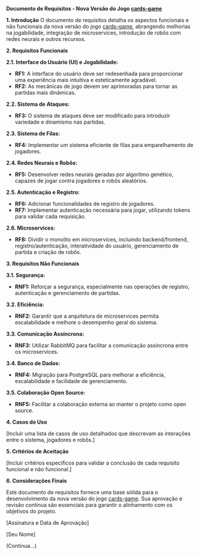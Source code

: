 **Documento de Requisitos - Nova Versão do Jogo [cards-game](https://github.com/CRFLuiz/cards-game)**

**1. Introdução**
O documento de requisitos detalha os aspectos funcionais e não funcionais da nova versão do jogo [cards-game](https://github.com/CRFLuiz/cards-game), abrangendo melhorias na jogabilidade, integração de microservices, introdução de robôs com redes neurais e outros recursos.

**2. Requisitos Funcionais**

**2.1. Interface do Usuário (UI) e Jogabilidade:**
   - **RF1:** A interface do usuário deve ser redesenhada para proporcionar uma experiência mais intuitiva e esteticamente agradável.
   - **RF2:** As mecânicas de jogo devem ser aprimoradas para tornar as partidas mais dinâmicas.

**2.2. Sistema de Ataques:**
   - **RF3:** O sistema de ataques deve ser modificado para introduzir variedade e dinamismo nas partidas.

**2.3. Sistema de Filas:**
   - **RF4:** Implementar um sistema eficiente de filas para emparelhamento de jogadores.

**2.4. Redes Neurais e Robôs:**
   - **RF5:** Desenvolver redes neurais geradas por algoritmo genético, capazes de jogar contra jogadores e robôs aleatórios.

**2.5. Autenticação e Registro:**
   - **RF6:** Adicionar funcionalidades de registro de jogadores.
   - **RF7:** Implementar autenticação necessária para jogar, utilizando tokens para validar cada requisição.

**2.6. Microservices:**
   - **RF8:** Dividir o monolito em microservices, incluindo backend/frontend, registro/autenticação, interatividade do usuário, gerenciamento de partida e criação de robôs.

**3. Requisitos Não Funcionais**

**3.1. Segurança:**
   - **RNF1:** Reforçar a segurança, especialmente nas operações de registro, autenticação e gerenciamento de partidas.

**3.2. Eficiência:**
   - **RNF2:** Garantir que a arquitetura de microservices permita escalabilidade e melhore o desempenho geral do sistema.

**3.3. Comunicação Assíncrona:**
   - **RNF3:** Utilizar RabbitMQ para facilitar a comunicação assíncrona entre os microservices.

**3.4. Banco de Dados:**
   - **RNF4:** Migração para PostgreSQL para melhorar a eficiência, escalabilidade e facilidade de gerenciamento.

**3.5. Colaboração Open Source:**
   - **RNF5:** Facilitar a colaboração externa ao manter o projeto como open source.

**4. Casos de Uso**

\[Incluir uma lista de casos de uso detalhados que descrevam as interações entre o sistema, jogadores e robôs.]

**5. Critérios de Aceitação**

\[Incluir critérios específicos para validar a conclusão de cada requisito funcional e não funcional.]

**6. Considerações Finais**

Este documento de requisitos fornece uma base sólida para o desenvolvimento da nova versão do jogo [cards-game](https://github.com/CRFLuiz/cards-game). Sua aprovação e revisão contínua são essenciais para garantir o alinhamento com os objetivos do projeto.

\[Assinatura e Data de Aprovação]

\[Seu Nome]

(Continua...)